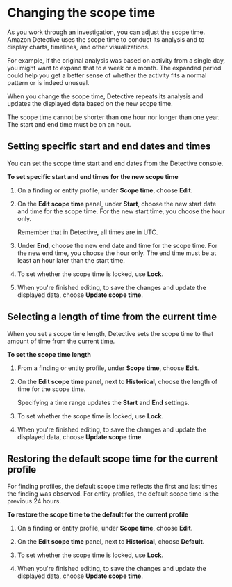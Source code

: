 # Changing the scope time<a name="scope-time-changing"></a>

As you work through an investigation, you can adjust the scope time\. Amazon Detective uses the scope time to conduct its analysis and to display charts, timelines, and other visualizations\.

For example, if the original analysis was based on activity from a single day, you might want to expand that to a week or a month\. The expanded period could help you get a better sense of whether the activity fits a normal pattern or is indeed unusual\.

When you change the scope time, Detective repeats its analysis and updates the displayed data based on the new scope time\.

The scope time cannot be shorter than one hour nor longer than one year\. The start and end time must be on an hour\.

## Setting specific start and end dates and times<a name="scope-time-select-date"></a>

You can set the scope time start and end dates from the Detective console\.

**To set specific start and end times for the new scope time**

1. On a finding or entity profile, under **Scope time**, choose **Edit**\.

1. On the **Edit scope time** panel, under **Start**, choose the new start date and time for the scope time\. For the new start time, you choose the hour only\.

   Remember that in Detective, all times are in UTC\.

1. Under **End**, choose the new end date and time for the scope time\. For the new end time, you choose the hour only\. The end time must be at least an hour later than the start time\.

1. To set whether the scope time is locked, use **Lock**\.

1. When you're finished editing, to save the changes and update the displayed data, choose **Update scope time**\.

## Selecting a length of time from the current time<a name="scope-time-select-length"></a>

When you set a scope time length, Detective sets the scope time to that amount of time from the current time\.

**To set the scope time length**

1. From a finding or entity profile, under **Scope time**, choose **Edit**\.

1. On the **Edit scope time** panel, next to **Historical**, choose the length of time for the scope time\.

   Specifying a time range updates the **Start** and **End** settings\.

1. To set whether the scope time is locked, use **Lock**\.

1. When you're finished editing, to save the changes and update the displayed data, choose **Update scope time**\.

## Restoring the default scope time for the current profile<a name="scope-time-restore-default"></a>

For finding profiles, the default scope time reflects the first and last times the finding was observed\. For entity profiles, the default scope time is the previous 24 hours\.

**To restore the scope time to the default for the current profile**

1. On a finding or entity profile, under **Scope time**, choose **Edit**\.

1. On the **Edit scope time** panel, next to **Historical**, choose **Default**\.

1. To set whether the scope time is locked, use **Lock**\.

1. When you're finished editing, to save the changes and update the displayed data, choose **Update scope time**\.